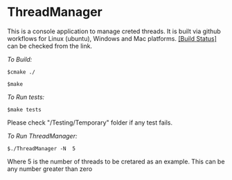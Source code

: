 # ThreadManager
This is a console application to manage creted threads. 
It is built via github workflows for Linux (ubuntu), Windows and Mac platforms. 
[[Build Status]](https://github.com/ulasyuksel/ThreadManager/actions) can be checked from the link.

*To Build:*

```$cmake ./```

```$make```

*To Run tests:*

```$make tests```

Please check "/Testing/Temporary" folder if any test fails.

*To Run ThreadManager:*

```$./ThreadManager -N  5```

Where 5 is the number of threads to be cretared as an example. This can be any number greater than zero 
